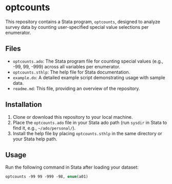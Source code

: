 # optcounts

This repository contains a Stata program, `optcounts`, designed to analyze survey data by counting user-specified special value selections per enumerator.

## Files

- `optcounts.ado`: The Stata program file for counting special values (e.g., -99, 99, -999) across all variables per enumerator.
- `optcounts.sthlp`: The help file for Stata documentation.
- `example.do`: A detailed example script demonstrating usage with sample data.
- `readme.md`: This file, providing an overview of the repository.

## Installation

1. Clone or download this repository to your local machine.
2. Place the `optcounts.ado` file in your Stata ado path (run `sysdir` in Stata to find it, e.g., `~/ado/personal/`).
3. Install the help file by placing `optcounts.sthlp` in the same directory or your Stata help path.

## Usage

Run the following command in Stata after loading your dataset:

```stata
optcounts -99 99 -999 -98, enum(a01)